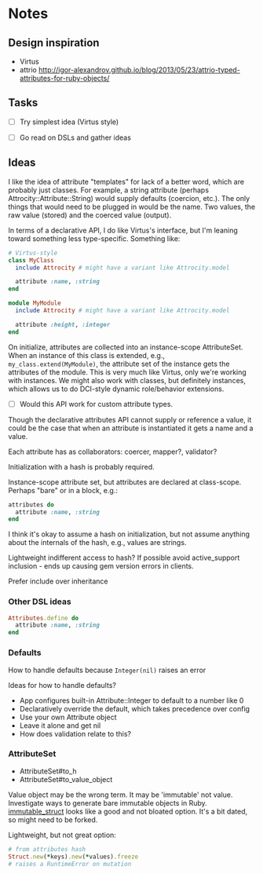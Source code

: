 Notes
=====

Design inspiration
------------------

- Virtus
- attrio
  http://igor-alexandrov.github.io/blog/2013/05/23/attrio-typed-attributes-for-ruby-objects/

Tasks
-----

- [ ] Try simplest idea (Virtus style)

- [ ] Go read on DSLs and gather ideas


Ideas
-----

I like the idea of attribute "templates" for lack of a better word, which are
probably just classes. For example, a string attribute (perhaps
Attrocity::Attribute::String) would supply defaults (coercion, etc.). The only
things that would need to be plugged in would be the name. Two values, the raw
value (stored) and the coerced value (output).

In terms of a declarative API, I do like Virtus's interface, but I'm leaning
toward something less type-specific. Something like:

```ruby
# Virtus-style
class MyClass
  include Attrocity # might have a variant like Attrocity.model

  attribute :name, :string
end

module MyModule
  include Attrocity # might have a variant like Attrocity.model

  attribute :height, :integer
end
```

On initialize, attributes are collected into an instance-scope AttributeSet.
When an instance of this class is extended, e.g., `my_class.extend(MyModule)`,
the attribute set of the instance gets the attributes of the module. This is
very much like Virtus, only we're working with instances. We might also work
with classes, but definitely instances, which allows us to do DCI-style dynamic
role/behavior extensions.

- [ ] Would this API work for custom attribute types.

Though the declarative attributes API cannot supply or reference a value, it
could be the case that when an attribute is instantiated it gets a name and a
value.

Each attribute has as collaborators: coercer, mapper?, validator?

Initialization with a hash is probably required.

Instance-scope attribute set, but attributes are declared at class-scope.
Perhaps "bare" or in a block, e.g.:

```ruby
attributes do
  attribute :name, :string
end
```

I think it's okay to assume a hash on initialization, but not assume anything
about the internals of the hash, e.g., values are strings.

Lightweight indifferent access to hash? If possible avoid active_support
inclusion - ends up causing gem version errors in clients.

Prefer include over inheritance

### Other DSL ideas

```ruby
Attributes.define do
  attribute :name, :string
end
```

### Defaults

How to handle defaults because `Integer(nil)` raises an error

Ideas for how to handle defaults?
- App configures built-in Attribute::Integer to default to a number like 0
- Declaratively override the default, which takes precedence over config
- Use your own Attribute object
- Leave it alone and get nil
- How does validation relate to this?

### AttributeSet

- AttributeSet#to_h
- AttributeSet#to_value_object

Value object may be the wrong term. It may be 'immutable' not value. Investigate
ways to generate bare immutable objects in Ruby.
[immutable_struct](https://github.com/iconara/immutable_struct) looks like a
good and not bloated option. It's a bit dated, so might need to be forked.

Lightweight, but not great option:

```ruby
# from attributes hash
Struct.new(*keys).new(*values).freeze
# raises a RuntimeError on mutation
```

